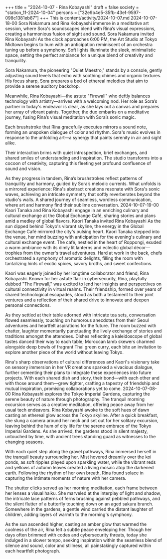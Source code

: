 +++
title = "2024-10-07 - Rina Kobayashi"
draft = false
society = "station_11-2024-10-04"
persons = ["32e9b4e5-35fb-43ef-9597-098c1381eb87"]
+++
This is content/activity/2024-10-07.md
2024-10-07-18-00
Sora Nakamura and Rina Kobayashi immerse in a meditative art session, where Sora's soundscapes blend with Rina’s visual expressions, creating a harmonious fusion of sight and sound.
Sora Nakamura invited Rina Kobayashi
As the clock approaches 6:00 PM, the Art Studio at Tokyo Midtown begins to hum with an anticipation reminiscent of an orchestra tuning up before a symphony. Soft lights illuminate the sleek, minimalistic space, setting the perfect ambiance for a unique blend of creativity and tranquility.

Sora Nakamura, the pioneering "Quiet Maestro," stands by a console, gently adjusting sound levels that echo with soothing chimes and organic textures. His focus sharp, Sora prepares a bed of ethereal melodies that aim to provide a serene auditory backdrop. 

Meanwhile, Rina Kobayashi—the astute "Firewall" who deftly balances technology with artistry—arrives with a welcoming nod. Her role as Sora’s partner in today's endeavor is clear, as she lays out a canvas and prepares her array of vibrant paints. Together, the duo embarks on a meditative journey, fusing Rina’s visual meditation with Sora’s sonic magic.

Each brushstroke that Rina gracefully executes mirrors a sound note, forming an unspoken dialogue of color and rhythm. Sora's music evolves in response to the unfolding art—a synergy that paints serenity in air and sight alike. 

Their interaction brims with quiet introspection, brief exchanges, and shared smiles of understanding and inspiration. The studio transforms into a cocoon of creativity, capturing this fleeting yet profound confluence of sound and vision.

As they progress in tandem, Rina’s brushstrokes reflect patterns of tranquility and harmony, guided by Sora’s melodic currents. What unfolds is a mirrored experience: Rina's abstract creations resonate with Sora's sonic waves, achieving an intricate symmetry that softly reverberates beyond the studio's walls. A shared journey of seamless, wordless communication, where art and harmony find their sublime conversation.
2024-10-07-19-00
Kaori Tanaka and Rina Kobayashi engage in an enriching culinary and cultural exchange at the Global Exchange Café, sharing stories and plans amid a medley of global flavors.
Kaori Tanaka invited Rina Kobayashi
As the sun dipped behind Tokyo's vibrant skyline, the energy in the Global Exchange Café mirrored the city's pulsing heart. Kaori Tanaka stepped into the venue, her mind buzzing with anticipation for the evening's culinary and cultural exchange event. The café, nestled in the heart of Roppongi, exuded a warm ambiance with its dimly lit lanterns and eclectic global décor—trophies from the owner's travel adventures. Hard at work in the back, chefs orchestrated a symphony of aromatic delights, filling the room with tantalizing hints of exotic spices, savory broths, and sweet confections.

Kaori was eagerly joined by her longtime collaborator and friend, Rina Kobayashi. Known for her astute flair in cybersecurity, Rina, playfully dubbed "The Firewall," was excited to lend her insights and perspectives on cultural connectivity in virtual realms. Their friendship, formed over years of shared technological escapades, stood as both a testament to their joint ventures and a reflection of their shared drive to innovate and deepen personal connections.

As they settled at their table adorned with intricate tea sets, conversation flowed seamlessly, touching on humorous anecdotes from their Seoul adventures and heartfelt aspirations for the future. The room buzzed with chatter, laughter momentarily punctuating the lively exchange of stories and traditions amongst the attendees. Dishes reflecting a kaleidoscope of global tastes danced their way to each table; Moroccan lamb skewers charmed alongside deep bowls of fragrant Thai green curry, each bite an invitation to explore another piece of the world without leaving Tokyo.

Rina's sharp observations of cultural differences and Kaori's visionary take on sensory immersion in her VR creations sparked a vivacious dialogue, further cementing their plans to integrate these experiences into future projects. With each shared dish and story, their bond—with each other and with those around them—grew tighter, crafting a tapestry of friendship and mutual inspiration, promising collaborations yet to come.
2024-10-07-08-00
Rina Kobayashi explores the Tokyo Imperial Gardens, capturing the serene beauty of nature through photography. The tranquil morning excursion serves as a creative meditation, offering peace away from her usual tech endeavors.
Rina Kobayashi awoke to the soft hues of dawn casting an ethereal glow across the Tokyo skyline. After a quick breakfast, she slung a camera around her neck and set out for her solitary excursion, leaving behind the hum of city life for the serene embrace of the Tokyo Imperial Gardens. As she arrived, the gardens stood in silent majesty, untouched by time, with ancient trees standing guard as witnesses to the changing seasons.

With each quiet step along the gravel pathways, Rina immersed herself in the tranquil beauty surrounding her. Mist hovered dreamily over the koi ponds, as soft ripples played upon sparkling water, while the vibrant reds and yellows of autumn leaves created a living mosaic atop the darkened earth. Following the rhythm of her own breath, Rina found solace in capturing the intimate moments of nature with her camera. 

The shutter clicks served as her morning meditation, each frame between her lenses a visual haiku. She marveled at the interplay of light and shadow, the intricate lace patterns of ferns brushing against pebbled pathways, and the silent flutter of a butterfly touching down on an aged sakura branch. Somewhere in the gardens, a gentle wind carried the distant laughter of children, adding layers of warmth to the morning's symphony. 

As the sun ascended higher, casting an amber glow that warmed the coolness of the air, Rina felt a subtle peace enveloping her. Though her days often brimmed with codes and cybersecurity threats, today she indulged in a slower tempo, seeking inspiration within the seamless blend of silence and sound, color and stillness, all painstakingly captured within each heartfelt photograph.
